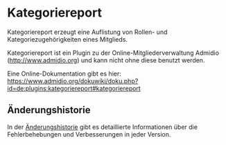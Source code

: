 # Kategoriereport

Kategoriereport erzeugt eine Auflistung von Rollen- und Kategoriezugehörigkeiten eines Mitglieds.  

Kategoriereport ist ein Plugin zu der Online-Mitgliederverwaltung Admidio (http://www.admidio.org) und kann nicht ohne diese benutzt werden.

Eine Online-Dokumentation gibt es hier: https://www.admidio.org/dokuwiki/doku.php?id=de:plugins:kategoriereport#kategoriereport

## Änderungshistorie

In der [Änderungshistorie](https://www.admidio.org/dokuwiki/doku.php?id=de:plugins:kategoriereport#aenderungshistorie) gibt es detaillierte Informationen über die Fehlerbehebungen und Verbesserungen in jeder Version.
